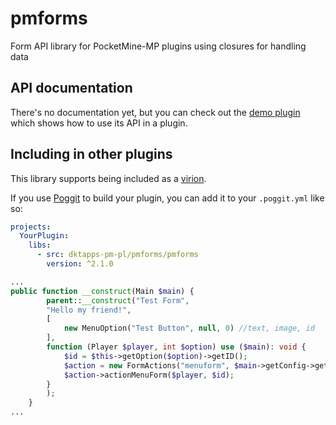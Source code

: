 # pmforms
Form API library for PocketMine-MP plugins using closures for handling data

## API documentation
There's no documentation yet, but you can check out the [demo plugin](https://github.com/dktapps-pm-pl/pmforms-demo) which shows how to use its API in a plugin.

## Including in other plugins
This library supports being included as a [virion](https://github.com/poggit/support/blob/master/virion.md).

If you use [Poggit](https://poggit.pmmp.io) to build your plugin, you can add it to your `.poggit.yml` like so:

```yml
projects:
  YourPlugin:
    libs:
      - src: dktapps-pm-pl/pmforms/pmforms
        version: ^2.1.0
```

```php
...
public function __construct(Main $main) {
		parent::__construct("Test Form",
		"Hello my friend!",
		[
			new MenuOption("Test Button", null, 0) //text, image, id
		],
		function (Player $player, int $option) use ($main): void {
			$id = $this->getOption($option)->getID();
			$action = new FormActions("menuform", $main->getConfig->get("form-actions"));
			$action->actionMenuForm($player, $id);
		}
		);
	}
...
```